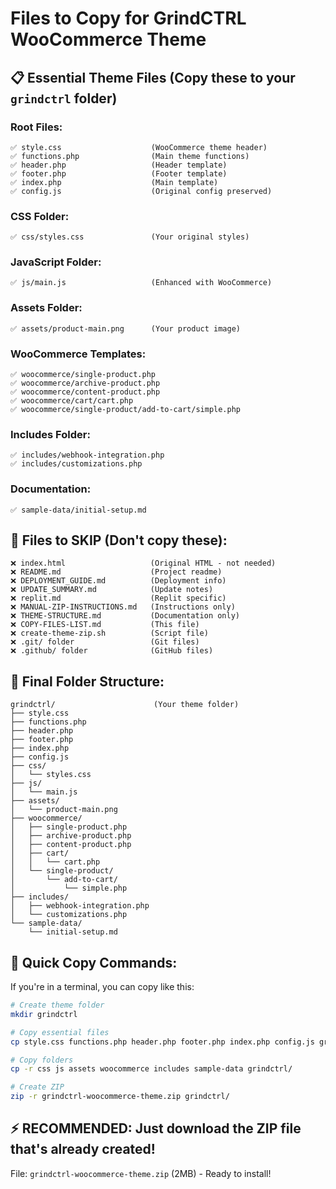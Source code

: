 # Files to Copy for GrindCTRL WooCommerce Theme

## 📋 Essential Theme Files (Copy these to your `grindctrl` folder)

### Root Files:
```
✅ style.css                    (WooCommerce theme header)
✅ functions.php                (Main theme functions)
✅ header.php                   (Header template)
✅ footer.php                   (Footer template)
✅ index.php                    (Main template)
✅ config.js                    (Original config preserved)
```

### CSS Folder:
```
✅ css/styles.css               (Your original styles)
```

### JavaScript Folder:
```
✅ js/main.js                   (Enhanced with WooCommerce)
```

### Assets Folder:
```
✅ assets/product-main.png      (Your product image)
```

### WooCommerce Templates:
```
✅ woocommerce/single-product.php
✅ woocommerce/archive-product.php
✅ woocommerce/content-product.php
✅ woocommerce/cart/cart.php
✅ woocommerce/single-product/add-to-cart/simple.php
```

### Includes Folder:
```
✅ includes/webhook-integration.php
✅ includes/customizations.php
```

### Documentation:
```
✅ sample-data/initial-setup.md
```

## 🚫 Files to SKIP (Don't copy these):
```
❌ index.html                   (Original HTML - not needed)
❌ README.md                    (Project readme)
❌ DEPLOYMENT_GUIDE.md          (Deployment info)
❌ UPDATE_SUMMARY.md            (Update notes)
❌ replit.md                    (Replit specific)
❌ MANUAL-ZIP-INSTRUCTIONS.md   (Instructions only)
❌ THEME-STRUCTURE.md           (Documentation only)
❌ COPY-FILES-LIST.md           (This file)
❌ create-theme-zip.sh          (Script file)
❌ .git/ folder                 (Git files)
❌ .github/ folder              (GitHub files)
```

## 📁 Final Folder Structure:
```
grindctrl/                      (Your theme folder)
├── style.css
├── functions.php
├── header.php
├── footer.php
├── index.php
├── config.js
├── css/
│   └── styles.css
├── js/
│   └── main.js
├── assets/
│   └── product-main.png
├── woocommerce/
│   ├── single-product.php
│   ├── archive-product.php
│   ├── content-product.php
│   ├── cart/
│   │   └── cart.php
│   └── single-product/
│       └── add-to-cart/
│           └── simple.php
├── includes/
│   ├── webhook-integration.php
│   └── customizations.php
└── sample-data/
    └── initial-setup.md
```

## 🎯 Quick Copy Commands:

If you're in a terminal, you can copy like this:
```bash
# Create theme folder
mkdir grindctrl

# Copy essential files
cp style.css functions.php header.php footer.php index.php config.js grindctrl/

# Copy folders
cp -r css js assets woocommerce includes sample-data grindctrl/

# Create ZIP
zip -r grindctrl-woocommerce-theme.zip grindctrl/
```

## ⚡ **RECOMMENDED: Just download the ZIP file that's already created!**
File: `grindctrl-woocommerce-theme.zip` (2MB) - Ready to install!